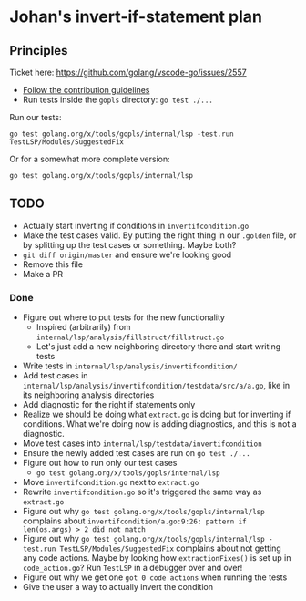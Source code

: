 # Johan's invert-if-statement plan

## Principles

Ticket here: <https://github.com/golang/vscode-go/issues/2557>

* [Follow the contribution guidelines](doc/contributing.md)
* Run tests inside the `gopls` directory: `go test ./...`

Run our tests:
```
go test golang.org/x/tools/gopls/internal/lsp -test.run TestLSP/Modules/SuggestedFix
```

Or for a somewhat more complete version:
```
go test golang.org/x/tools/gopls/internal/lsp
```

## TODO

* Actually start inverting if conditions in `invertifcondition.go`
* Make the test cases valid. By putting the right thing in our `.golden` file,
  or by splitting up the test cases or something. Maybe both?
* `git diff origin/master` and ensure we're looking good
* Remove this file
* Make a PR

### Done

* Figure out where to put tests for the new functionality
  * Inspired (arbitrarily) from `internal/lsp/analysis/fillstruct/fillstruct.go`
  * Let's just add a new neighboring directory there and start writing tests
* Write tests in `internal/lsp/analysis/invertifcondition/`
* Add test cases in
  `internal/lsp/analysis/invertifcondition/testdata/src/a/a.go`, like in its
  neighboring analysis directories
* Add diagnostic for the right if statements only
* Realize we should be doing what `extract.go` is doing but for inverting if
  conditions. What we're doing now is adding diagnostics, and this is not a
  diagnostic.
* Move test cases into `internal/lsp/testdata/invertifcondition`
* Ensure the newly added test cases are run on `go test ./...`
* Figure out how to run only our test cases
  * `go test golang.org/x/tools/gopls/internal/lsp`
* Move `invertifcondition.go` next to `extract.go`
* Rewrite `invertifcondition.go` so it's triggered the same way as `extract.go`
* Figure out why `go test golang.org/x/tools/gopls/internal/lsp` complains about
  `invertifcondition/a.go:9:26: pattern if len(os.args) > 2 did not match`
* Figure out why `go test golang.org/x/tools/gopls/internal/lsp -test.run
  TestLSP/Modules/SuggestedFix` complains about not getting any code actions.
  Maybe by looking how `extractionFixes()` is set up in `code_action.go`? Run
  `TestLSP` in a debugger over and over!
* Figure out why we get one `got 0 code actions` when running the tests
* Give the user a way to actually invert the condition
